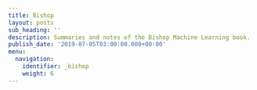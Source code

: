 ```yaml
---
title: Bishop
layout: posts
sub_heading: ''
description: Summaries and notes of the Bishop Machine Learning book.
publish_date: '2019-07-05T03:00:00.000+00:00'
menu:
  navigation:
    identifier: _bishop
    weight: 6
---
```


